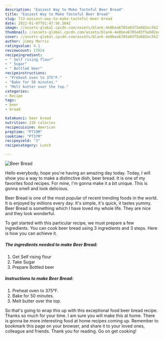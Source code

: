 ```yaml
---
description: "Easiest Way to Make Tasteful Beer Bread"
title: "Easiest Way to Make Tasteful Beer Bread"
slug: 713-easiest-way-to-make-tasteful-beer-bread
date: 2022-01-07T01:47:56.504Z
image: //assets-global.cpcdn.com/assets/blank-4e0bea6785e03f5e602ec562f230caae08da540cada707380b4fe1bbebba43da.png
thumbnail: //assets-global.cpcdn.com/assets/blank-4e0bea6785e03f5e602ec562f230caae08da540cada707380b4fe1bbebba43da.png
cover: //assets-global.cpcdn.com/assets/blank-4e0bea6785e03f5e602ec562f230caae08da540cada707380b4fe1bbebba43da.png
author: Jimmy Morris
ratingvalue: 4.1
reviewcount: 17024
recipeingredient:
- " Self rising flour"
- " Sugar"
- " Bottled beer"
recipeinstructions:
- "Preheat oven to 375°F."
- "Bake for 50 minutes."
- "Melt butter over the top."
categories:
- Recipe
tags:
- beer
- bread

katakunci: beer bread 
nutrition: 226 calories
recipecuisine: American
preptime: "PT19M"
cooktime: "PT37M"
recipeyield: "3"
recipecategory: Lunch

---
```



![Beer Bread](//assets-global.cpcdn.com/assets/blank-4e0bea6785e03f5e602ec562f230caae08da540cada707380b4fe1bbebba43da.png)

Hello everybody, hope you're having an amazing day today. Today, I will show you a way to make a distinctive dish, beer bread. It is one of my favorites food recipes. For mine, I'm gonna make it a bit unique. This is gonna smell and look delicious.



Beer Bread is one of the most popular of recent trending foods in the world. It is enjoyed by millions every day. It's simple, it's quick, it tastes yummy. Beer Bread is something which I have loved my whole life. They are nice and they look wonderful.


To get started with this particular recipe, we must prepare a few ingredients. You can cook beer bread using 3 ingredients and 3 steps. Here is how you can achieve it.

<!--inarticleads1-->

##### The ingredients needed to make Beer Bread:

1. Get  Self rising flour
1. Take  Sugar
1. Prepare  Bottled beer




<!--inarticleads2-->

##### Instructions to make Beer Bread:

1. Preheat oven to 375°F.
1. Bake for 50 minutes.
1. Melt butter over the top.




So that's going to wrap this up with this exceptional food beer bread recipe. Thanks so much for your time. I am sure you will make this at home. There is gonna be more interesting food at home recipes coming up. Remember to bookmark this page on your browser, and share it to your loved ones, colleague and friends. Thank you for reading. Go on get cooking!

